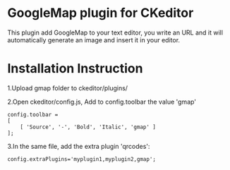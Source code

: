 ﻿
# GoogleMap plugin for CKeditor

This plugin add GoogleMap to your text editor, you write an URL and it will automatically generate an image and insert it in your editor.

# Installation Instruction

1.Upload gmap folder to  ckeditor/plugins/

2.Open ckeditor/config.js, Add to config.toolbar the value 'gmap'

    config.toolbar = 
    [
        [ 'Source', '-', 'Bold', 'Italic', 'gmap' ]
    ];


3.In the same file, add the extra plugin 'qrcodes':

    config.extraPlugins='myplugin1,myplugin2,gmap';





